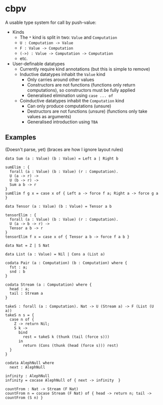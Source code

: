 # cbpv

A usable type system for call by push-value:

* Kinds
  * The `*` kind is split in two: `Value` and `Computation`
  * `U : Computation -> Value`
  * `F : Value -> Computation`
  * `(->) : Value -> Computation -> Computation`
  * etc.
* User-definable datatypes
  * Currently require kind annotations (but this is simple to remove)
  * Inductive datatypes inhabit the `Value` kind
    * Only carries around other values
    * Constructors are not functions (functions only return computations),
      so constructors must be fully applied
    * Generalised elimination using `case ... of`
  * Coinductive datatypes inhabit the `Computation` kind
    * Can only produce computations (unsure)
    * Destructors are not functions (unsure) (functions only take values as arguments)
    * Generalised introduction using `TBA`

## Examples

(Doesn't parse, yet) (braces are how I ignore layout rules)

```
data Sum (a : Value) (b : Value) = Left a | Right b

sumElim : {
  forall (a : Value) (b : Value) (r : Computation).
  U (a -> r) ->
  U (b -> r) ->
  Sum a b -> r
}
sumElim f g x = case x of { Left a -> force f a; Right a -> force g a }

data Tensor (a : Value) (b : Value) = Tensor a b

tensorElim : {
  forall (a : Value) (b : Value) (r : Computation).
  U (a -> b -> r) ->
  Tensor a b -> r
}
tensorElim f x = case x of { Tensor a b -> force f a b }

data Nat = Z | S Nat

data List (a : Value) = Nil | Cons a (List a)

codata Pair (a : Computation) (b : Computation) where {
  fst : a;
  snd : b
}

codata Stream (a : Computation) where {
  head : a;
  tail : Stream a
}

takeS : forall (a : Computation). Nat -> U (Stream a) -> F (List (U a))
takeS n s = {
  case n of { 
    Z -> return Nil; 
    S k -> 
      bind 
        rest = takeS k (thunk (tail (force s))) 
      in 
        return (Cons (thunk (head (force s))) rest)
  }
}

codata AlephNull where
  next : AlephNull
  
infinity : AlephNull
infinity = cocase AlephNull of { next -> infinity  }

countFrom : Nat -> Stream (F Nat)
countFrom n = cocase Stream (F Nat) of { head -> return n; tail -> countFrom (S n) }
```
